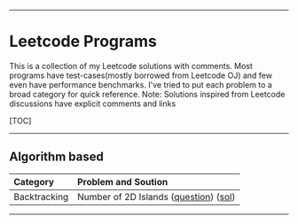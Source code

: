 ----------------------------------------------------------------------------------------
Leetcode Programs
===================
This is a collection of my Leetcode solutions with comments. Most programs have test-cases(mostly borrowed from Leetcode OJ) and few even have performance benchmarks. I've tried to put each problem to a broad category for quick reference.
Note: Solutions inspired from Leetcode discussions have explicit comments and links

[TOC]

----------------------------------------------------------------------------------------
Algorithm based
--------------------------------------------

| Category          | Problem and Soution                          |
|:------------------|:---------------------------------------------|
| Backtracking      | Number of 2D Islands ([question](https://leetcode.com/problems/number-of-islands/)) ([sol](./algo_backtrack_2D_number_of_islands.cc))     | 

----------------------------------------------------------------------------------------
